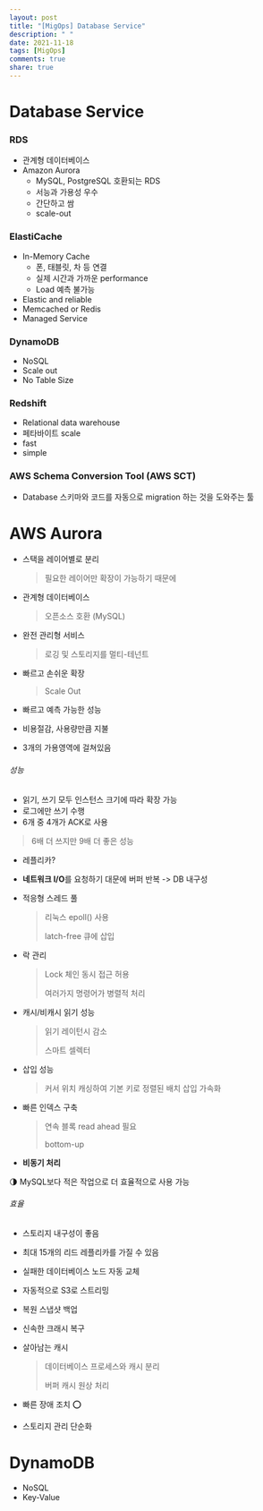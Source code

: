 ```yaml
---
layout: post
title: "[MigOps] Database Service"
description: " "
date: 2021-11-18
tags: [MigOps]
comments: true
share: true
---
```



# Database Service

### RDS

- 관계형 데이터베이스
- Amazon Aurora
  - MySQL, PostgreSQL 호환되는 RDS
  - 서능과 가용성 우수
  - 간단하고 쌈
  - scale-out

### ElastiCache

- In-Memory Cache
  - 폰, 태블릿, 차 등 연결
  - 실제 시간과 가까운 performance
  - Load 예측 불가능
- Elastic and reliable
- Memcached or Redis
- Managed Service

### DynamoDB

- NoSQL
- Scale out
- No Table Size

### Redshift

- Relational data warehouse
- 페타바이트 scale
- fast
- simple



### AWS Schema Conversion Tool (AWS SCT)

- Database 스키마와 코드를 자동으로 migration 하는 것을 도와주는 툴





# AWS Aurora

- 스택을 레이어별로 분리

  > 필요한 레이어만 확장이 가능하기 때문에

- 관계형 데이터베이스

  > 오픈소스 호환 (MySQL)

- 완전 관리형 서비스

  > 로깅 및 스토리지를 멀티-테넌트

- 빠르고 손쉬운 확장

  > Scale Out

- 빠르고 예측 가능한 성능

- 비용절감, 사용량만큼 지불

- 3개의 가용영역에 걸쳐있음

###### 성능

- 읽기, 쓰기 모두 인스턴스 크기에 따라 확장 가능
- 로그에만 쓰기 수행
- 6개 중 4개가 ACK로 사용

> 6배 더 쓰지만 9배 더 좋은 성능

- 레플리카?

- **네트워크 I/O**를 요청하기 대문에 버퍼 반복 -> DB 내구성

- 적응형 스레드 풀

  > 리눅스 epoll() 사용
  >
  > latch-free 큐에 삽입

- 락 관리

  > Lock 체인 동시 접근 허용
  >
  > 여러가지 명령어가 병렬적 처리

- 캐시/비캐시 읽기 성능

  > 읽기 레이턴시 감소
  >
  > 스마트 셀렉터

- 삽입 성능

  > 커서 위치 캐싱하여 기본 키로 정렬된 배치 삽입 가속화

- 빠른 인덱스 구축

  > 연속 블록 read ahead 필요
  >
  > bottom-up

- **비동기 처리**

:last_quarter_moon: MySQL보다 적은 작업으로 더 효율적으로 사용 가능

###### 효율

- 스토리지 내구성이 좋음

- 최대 15개의 리드 레플리카를 가질 수 있음

- 실패한 데이터베이스 노드 자동 교체

- 자동적으로 S3로 스트리밍

- 복원 스냅샷 백업

- 신속한 크래시 복구

- 살아남는 캐시

  > 데이터베이스 프로세스와 캐시 분리
  >
  > 버퍼 캐시 원상 처리

- 빠른 장애 조치 :o:

- 스토리지 관리 단순화



# DynamoDB

- NoSQL
- Key-Value